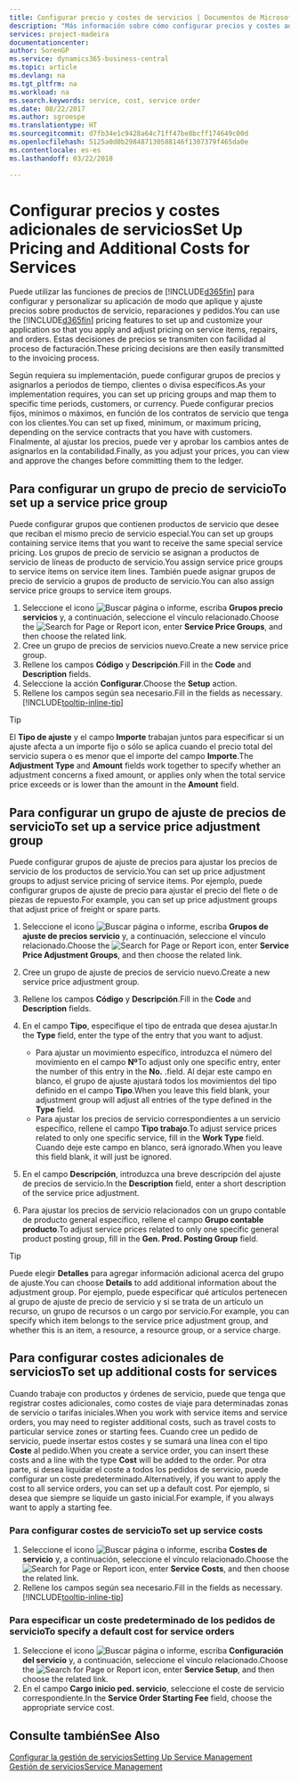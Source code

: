 ```yaml
---
title: Configurar precio y costes de servicios | Documentos de Microsoft
description: "Más información sobre cómo configurar precios y costes adicionales de servicios."
services: project-madeira
documentationcenter: 
author: SorenGP
ms.service: dynamics365-business-central
ms.topic: article
ms.devlang: na
ms.tgt_pltfrm: na
ms.workload: na
ms.search.keywords: service, cost, service order
ms.date: 08/22/2017
ms.author: sgroespe
ms.translationtype: HT
ms.sourcegitcommit: d7fb34e1c9428a64c71ff47be8bcff174649c00d
ms.openlocfilehash: 5125a0d0b298487130588146f1307379f465da0e
ms.contentlocale: es-es
ms.lasthandoff: 03/22/2018

---
```


# <a name="set-up-pricing-and-additional-costs-for-services"></a><span data-ttu-id="cdbc3-103">Configurar precios y costes adicionales de servicios</span><span class="sxs-lookup"><span data-stu-id="cdbc3-103">Set Up Pricing and Additional Costs for Services</span></span>
<span data-ttu-id="cdbc3-104">Puede utilizar las funciones de precios de [!INCLUDE[d365fin](includes/d365fin_md.md)] para configurar y personalizar su aplicación de modo que aplique y ajuste precios sobre productos de servicio, reparaciones y pedidos.</span><span class="sxs-lookup"><span data-stu-id="cdbc3-104">You can use the [!INCLUDE[d365fin](includes/d365fin_md.md)] pricing features to set up and customize your application so that you apply and adjust pricing on service items, repairs, and orders.</span></span> <span data-ttu-id="cdbc3-105">Estas decisiones de precios se transmiten con facilidad al proceso de facturación.</span><span class="sxs-lookup"><span data-stu-id="cdbc3-105">These pricing decisions are then easily transmitted to the invoicing process.</span></span>  
  
<span data-ttu-id="cdbc3-106">Según requiera su implementación, puede configurar grupos de precios y asignarlos a periodos de tiempo, clientes o divisa específicos.</span><span class="sxs-lookup"><span data-stu-id="cdbc3-106">As your implementation requires, you can set up pricing groups and map them to specific time periods, customers, or currency.</span></span> <span data-ttu-id="cdbc3-107">Puede configurar precios fijos, mínimos o máximos, en función de los contratos de servicio que tenga con los clientes.</span><span class="sxs-lookup"><span data-stu-id="cdbc3-107">You can set up fixed, minimum, or maximum pricing, depending on the service contracts that you have with customers.</span></span> <span data-ttu-id="cdbc3-108">Finalmente, al ajustar los precios, puede ver y aprobar los cambios antes de asignarlos en la contabilidad.</span><span class="sxs-lookup"><span data-stu-id="cdbc3-108">Finally, as you adjust your prices, you can view and approve the changes before committing them to the ledger.</span></span>  

## <a name="to-set-up-a-service-price-group"></a><span data-ttu-id="cdbc3-109">Para configurar un grupo de precio de servicio</span><span class="sxs-lookup"><span data-stu-id="cdbc3-109">To set up a service price group</span></span>
<span data-ttu-id="cdbc3-110">Puede configurar grupos que contienen productos de servicio que desee que reciban el mismo precio de servicio especial.</span><span class="sxs-lookup"><span data-stu-id="cdbc3-110">You can set up groups containing service items that you want to receive the same special service pricing.</span></span> <span data-ttu-id="cdbc3-111">Los grupos de precio de servicio se asignan a productos de servicio de líneas de producto de servicio.</span><span class="sxs-lookup"><span data-stu-id="cdbc3-111">You assign service price groups to service items on service item lines.</span></span> <span data-ttu-id="cdbc3-112">También puede asignar grupos de precio de servicio a grupos de producto de servicio.</span><span class="sxs-lookup"><span data-stu-id="cdbc3-112">You can also assign service price groups to service item groups.</span></span>  

1. <span data-ttu-id="cdbc3-113">Seleccione el icono ![Buscar página o informe](media/ui-search/search_small.png "icono Buscar página o informe"), escriba **Grupos precio servicios** y, a continuación, seleccione el vínculo relacionado.</span><span class="sxs-lookup"><span data-stu-id="cdbc3-113">Choose the ![Search for Page or Report](media/ui-search/search_small.png "Search for Page or Report icon") icon, enter **Service Price Groups**, and then choose the related link.</span></span>  
2. <span data-ttu-id="cdbc3-114">Cree un grupo de precios de servicios nuevo.</span><span class="sxs-lookup"><span data-stu-id="cdbc3-114">Create a new service price group.</span></span>  
3. <span data-ttu-id="cdbc3-115">Rellene los campos **Código** y **Descripción**.</span><span class="sxs-lookup"><span data-stu-id="cdbc3-115">Fill in the **Code** and **Description** fields.</span></span>  
4. <span data-ttu-id="cdbc3-116">Seleccione la acción **Configurar**.</span><span class="sxs-lookup"><span data-stu-id="cdbc3-116">Choose the **Setup** action.</span></span>  
2. <span data-ttu-id="cdbc3-117">Rellene los campos según sea necesario.</span><span class="sxs-lookup"><span data-stu-id="cdbc3-117">Fill in the fields as necessary.</span></span> [!INCLUDE[tooltip-inline-tip](includes/tooltip-inline-tip_md.md)]  

 > [!Tip]
 > <span data-ttu-id="cdbc3-118">El **Tipo de ajuste** y el campo **Importe** trabajan juntos para especificar si un ajuste afecta a un importe fijo o sólo se aplica cuando el precio total del servicio supera o es menor que el importe del campo **Importe**.</span><span class="sxs-lookup"><span data-stu-id="cdbc3-118">The **Adjustment Type** and **Amount** fields work together to specify whether an adjustment concerns a fixed amount, or applies only when the total service price exceeds or is lower than the amount in the **Amount** field.</span></span>  

## <a name="to-set-up-a-service-price-adjustment-group"></a><span data-ttu-id="cdbc3-119">Para configurar un grupo de ajuste de precios de servicio</span><span class="sxs-lookup"><span data-stu-id="cdbc3-119">To set up a service price adjustment group</span></span>  
<span data-ttu-id="cdbc3-120">Puede configurar grupos de ajuste de precios para ajustar los precios de servicio de los productos de servicio.</span><span class="sxs-lookup"><span data-stu-id="cdbc3-120">You can set up price adjustment groups to adjust service pricing of service items.</span></span> <span data-ttu-id="cdbc3-121">Por ejemplo, puede configurar grupos de ajuste de precio para ajustar el precio del flete o de piezas de repuesto.</span><span class="sxs-lookup"><span data-stu-id="cdbc3-121">For example, you can set up price adjustment groups that adjust price of freight or spare parts.</span></span>  
  
1. <span data-ttu-id="cdbc3-122">Seleccione el icono ![Buscar página o informe](media/ui-search/search_small.png "icono Buscar página o informe"), escriba **Grupos de ajuste de precios servicio** y, a continuación, seleccione el vínculo relacionado.</span><span class="sxs-lookup"><span data-stu-id="cdbc3-122">Choose the ![Search for Page or Report](media/ui-search/search_small.png "Search for Page or Report icon") icon, enter **Service Price Adjustment Groups**, and then choose the related link.</span></span>  
2. <span data-ttu-id="cdbc3-123">Cree un grupo de ajuste de precios de servicio nuevo.</span><span class="sxs-lookup"><span data-stu-id="cdbc3-123">Create a new service price adjustment group.</span></span>  
3. <span data-ttu-id="cdbc3-124">Rellene los campos **Código** y **Descripción**.</span><span class="sxs-lookup"><span data-stu-id="cdbc3-124">Fill in the **Code** and **Description** fields.</span></span>  
4. <span data-ttu-id="cdbc3-125">En el campo **Tipo**, especifique el tipo de entrada que desea ajustar.</span><span class="sxs-lookup"><span data-stu-id="cdbc3-125">In the **Type** field, enter the type of the entry that you want to adjust.</span></span>  
  
    * <span data-ttu-id="cdbc3-126">Para ajustar un movimiento específico, introduzca el número del movimiento en el campo **Nº**</span><span class="sxs-lookup"><span data-stu-id="cdbc3-126">To adjust only one specific entry, enter the number of this entry in the **No.**</span></span> <span data-ttu-id="cdbc3-127">.</span><span class="sxs-lookup"><span data-stu-id="cdbc3-127">field.</span></span> <span data-ttu-id="cdbc3-128">Al dejar este campo en blanco, el grupo de ajuste ajustará todos los movimientos del tipo definido en el campo **Tipo**.</span><span class="sxs-lookup"><span data-stu-id="cdbc3-128">When you leave this field blank, your adjustment group will adjust all entries of the type defined in the **Type** field.</span></span>  
    * <span data-ttu-id="cdbc3-129">Para ajustar los precios de servicio correspondientes a un servicio específico, rellene el campo **Tipo trabajo**.</span><span class="sxs-lookup"><span data-stu-id="cdbc3-129">To adjust service prices related to only one specific service, fill in the **Work Type** field.</span></span> <span data-ttu-id="cdbc3-130">Cuando deje este campo en blanco, será ignorado.</span><span class="sxs-lookup"><span data-stu-id="cdbc3-130">When you leave this field blank, it will just be ignored.</span></span>  
  
5. <span data-ttu-id="cdbc3-131">En el campo **Descripción**, introduzca una breve descripción del ajuste de precios de servicio.</span><span class="sxs-lookup"><span data-stu-id="cdbc3-131">In the **Description** field, enter a short description of the service price adjustment.</span></span>  
6. <span data-ttu-id="cdbc3-132">Para ajustar los precios de servicio relacionados con un grupo contable de producto general específico, rellene el campo **Grupo contable producto**.</span><span class="sxs-lookup"><span data-stu-id="cdbc3-132">To adjust service prices related to only one specific general product posting group, fill in the **Gen. Prod. Posting Group** field.</span></span>

> [!Tip]
> <span data-ttu-id="cdbc3-133">Puede elegir **Detalles** para agregar información adicional acerca del grupo de ajuste.</span><span class="sxs-lookup"><span data-stu-id="cdbc3-133">You can choose **Details** to add additional information about the adjustment group.</span></span> <span data-ttu-id="cdbc3-134">Por ejemplo, puede especificar qué artículos pertenecen al grupo de ajuste de precio de servicio y si se trata de un artículo un recurso, un grupo de recursos o un cargo por servicio.</span><span class="sxs-lookup"><span data-stu-id="cdbc3-134">For example, you can specify which item belongs to the service price adjustment group, and whether this is an item, a resource, a resource group, or a service charge.</span></span>  

## <a name="to-set-up-additional-costs-for-services"></a><span data-ttu-id="cdbc3-135">Para configurar costes adicionales de servicios</span><span class="sxs-lookup"><span data-stu-id="cdbc3-135">To set up additional costs for services</span></span>
<span data-ttu-id="cdbc3-136">Cuando trabaje con productos y órdenes de servicio, puede que tenga que registrar costes adicionales, como costes de viaje para determinadas zonas de servicio o tarifas iniciales.</span><span class="sxs-lookup"><span data-stu-id="cdbc3-136">When you work with service items and service orders, you may need to register additional costs, such as travel costs to particular service zones or starting fees.</span></span> <span data-ttu-id="cdbc3-137">Cuando cree un pedido de servicio, puede insertar estos costes y se sumará una línea con el tipo **Coste** al pedido.</span><span class="sxs-lookup"><span data-stu-id="cdbc3-137">When you create a service order, you can insert these costs and a line with the type **Cost** will be added to the order.</span></span> <span data-ttu-id="cdbc3-138">Por otra parte, si desea liquidar el coste a todos los pedidos de servicio, puede configurar un coste predeterminado.</span><span class="sxs-lookup"><span data-stu-id="cdbc3-138">Alternatively, if you want to apply the cost to all service orders, you can set up a default cost.</span></span> <span data-ttu-id="cdbc3-139">Por ejemplo, si desea que siempre se liquide un gasto inicial.</span><span class="sxs-lookup"><span data-stu-id="cdbc3-139">For example, if you always want to apply a starting fee.</span></span>
  
### <a name="to-set-up-service-costs"></a><span data-ttu-id="cdbc3-140">Para configurar costes de servicio</span><span class="sxs-lookup"><span data-stu-id="cdbc3-140">To set up service costs</span></span>
1. <span data-ttu-id="cdbc3-141">Seleccione el icono ![Buscar página o informe](media/ui-search/search_small.png "icono Buscar página o informe"), escriba **Costes de servicio** y, a continuación, seleccione el vínculo relacionado.</span><span class="sxs-lookup"><span data-stu-id="cdbc3-141">Choose the ![Search for Page or Report](media/ui-search/search_small.png "Search for Page or Report icon") icon, enter **Service Costs**, and then choose the related link.</span></span> 
2. <span data-ttu-id="cdbc3-142">Rellene los campos según sea necesario.</span><span class="sxs-lookup"><span data-stu-id="cdbc3-142">Fill in the fields as necessary.</span></span> [!INCLUDE[tooltip-inline-tip](includes/tooltip-inline-tip_md.md)]  

### <a name="to-specify-a-default-cost-for-service-orders"></a><span data-ttu-id="cdbc3-143">Para especificar un coste predeterminado de los pedidos de servicio</span><span class="sxs-lookup"><span data-stu-id="cdbc3-143">To specify a default cost for service orders</span></span>
1. <span data-ttu-id="cdbc3-144">Seleccione el icono ![Buscar página o informe](media/ui-search/search_small.png "icono Buscar página o informe"), escriba **Configuración del servicio** y, a continuación, seleccione el vínculo relacionado.</span><span class="sxs-lookup"><span data-stu-id="cdbc3-144">Choose the ![Search for Page or Report](media/ui-search/search_small.png "Search for Page or Report icon") icon, enter **Service Setup**, and then choose the related link.</span></span> 
2. <span data-ttu-id="cdbc3-145">En el campo **Cargo inicio ped. servicio**, seleccione el coste de servicio correspondiente.</span><span class="sxs-lookup"><span data-stu-id="cdbc3-145">In the **Service Order Starting Fee** field, choose the appropriate service cost.</span></span>

## <a name="see-also"></a><span data-ttu-id="cdbc3-146">Consulte también</span><span class="sxs-lookup"><span data-stu-id="cdbc3-146">See Also</span></span>
[<span data-ttu-id="cdbc3-147">Configurar la gestión de servicios</span><span class="sxs-lookup"><span data-stu-id="cdbc3-147">Setting Up Service Management</span></span>](service-setup-service.md)  
[<span data-ttu-id="cdbc3-148">Gestión de servicios</span><span class="sxs-lookup"><span data-stu-id="cdbc3-148">Service Management</span></span>](service-service.md)  

